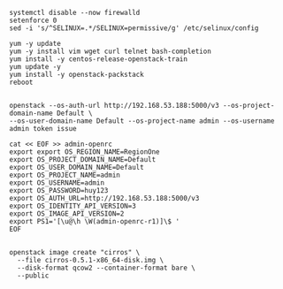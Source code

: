 
    systemctl disable --now firewalld
    setenforce 0
    sed -i 's/^SELINUX=.*/SELINUX=permissive/g' /etc/selinux/config

    yum -y update
    yum -y install vim wget curl telnet bash-completion
    yum install -y centos-release-openstack-train
    yum update -y
    yum install -y openstack-packstack
    reboot


    openstack --os-auth-url http://192.168.53.188:5000/v3 --os-project-domain-name Default \
    --os-user-domain-name Default --os-project-name admin --os-username admin token issue

    cat << EOF >> admin-openrc
    export export OS_REGION_NAME=RegionOne
    export OS_PROJECT_DOMAIN_NAME=Default
    export OS_USER_DOMAIN_NAME=Default
    export OS_PROJECT_NAME=admin
    export OS_USERNAME=admin
    export OS_PASSWORD=huy123
    export OS_AUTH_URL=http://192.168.53.188:5000/v3
    export OS_IDENTITY_API_VERSION=3
    export OS_IMAGE_API_VERSION=2
    export PS1='[\u@\h \W(admin-openrc-r1)]\$ '
    EOF


    openstack image create "cirros" \
      --file cirros-0.5.1-x86_64-disk.img \
      --disk-format qcow2 --container-format bare \
      --public
